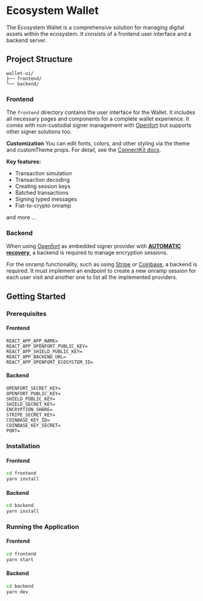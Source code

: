 # Ecosystem Wallet

The Ecosystem Wallet is a comprehensive solution for managing digital assets within the ecosystem. It consists of a frontend user interface and a backend server.

## Project Structure

```
wallet-ui/
├── frontend/
└── backend/
```

### Frontend

The `frontend` directory contains the user interface for the Wallet. It includes all necessary pages and components for a complete wallet experience. It comes with non-custodial signer management with [Openfort](https://www.openfort.io/) but supports other signer solutions too.

**Customization**
You can edit fonts, colors, and other styling via the theme and customTheme props. For detail, see the [ConnectKit docs](https://docs.family.co/connectkit/customization).

**Key features:**
- Transaction simulation
- Transaction decoding
- Creating session keys
- Batched transactions
- Signing typed messages
- Fiat-to-crypto onramp

and more ...

### Backend

When using [Openfort](https://www.openfort.io/) as embedded signer provider with [**AUTOMATIC recovery**](https://www.openfort.io/docs/products/embedded-wallet/javascript/signer/recovery#automatic-recovery), a backend is required to manage encryption sessions.

For the onramp functionality, such as using [Stripe](https://docs.stripe.com/crypto/onramp/standalone-onramp-guide#mint-session-redirect-url) or [Coinbase](https://docs.cdp.coinbase.com/onramp-&-offramp/onramp-apis/onramp-overview), a backend is required. It must implement an endpoint to create a new onramp session for each user visit and another one to list all the implemented providers.

## Getting Started

### Prerequisites

#### Frontend
```.env
REACT_APP_APP_NAME=
REACT_APP_OPENFORT_PUBLIC_KEY=
REACT_APP_SHIELD_PUBLIC_KEY=
REACT_APP_BACKEND_URL=
REACT_APP_OPENFORT_ECOSYSTEM_ID=
```

#### Backend
```.env
OPENFORT_SECRET_KEY=
OPENFORT_PUBLIC_KEY=
SHIELD_PUBLIC_KEY=
SHIELD_SECRET_KEY=
ENCRYPTION_SHARE=
STRIPE_SECRET_KEY=
COINBASE_KEY_ID=
COINBASE_KEY_SECRET=
PORT=
```

### Installation

#### Frontend
```bash
cd frontend
yarn install
```

#### Backend
```bash
cd backend
yarn install
```

### Running the Application

#### Frontend
```bash
cd frontend
yarn start
```

#### Backend
```bash
cd backend
yarn dev
```